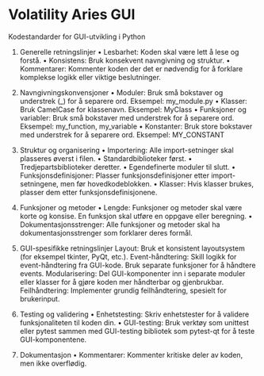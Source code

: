 # Volatility Aries GUI

Kodestandarder for GUI-utvikling i Python
1. Generelle retningslinjer
•	Lesbarhet: Koden skal være lett å lese og forstå.
•	Konsistens: Bruk konsekvent navngivning og struktur.
•	Kommentarer: Kommenter koden der det er nødvendig for å forklare komplekse logikk eller viktige beslutninger.
2. Navngivningskonvensjoner
•	Moduler: Bruk små bokstaver og understrek (_) for å separere ord. Eksempel: my_module.py
•	Klasser: Bruk CamelCase for klassenavn. Eksempel: MyClass
•	Funksjoner og variabler: Bruk små bokstaver med understrek for å separere ord. Eksempel: my_function, my_variable
•	Konstanter: Bruk store bokstaver med understrek for å separere ord. Eksempel: MY_CONSTANT
3. Struktur og organisering
•	Importering: Alle import-setninger skal plasseres øverst i filen.
•	Standardbiblioteker først.
•	Tredjepartsbiblioteker deretter.
•	Egendefinerte moduler til slutt.
•	Funksjonsdefinisjoner: Plasser funksjonsdefinisjoner etter import-setningene, men før hovedkodeblokken.
•	Klasser: Hvis klasser brukes, plasser dem etter funksjonsdefinisjonene.
4. Funksjoner og metoder
•	Lengde: Funksjoner og metoder skal være korte og konsise. En funksjon skal utføre en oppgave eller beregning.
•	Dokumentasjonsstrenger: Alle funksjoner og metoder skal ha dokumentasjonsstrenger som forklarer deres formål.
5. GUI-spesifikke retningslinjer
Layout: Bruk et konsistent layoutsystem (for eksempel tkinter, PyQt, etc.).
Event-håndtering: Skill logikk for event-håndtering fra GUI-kode. Bruk separate funksjoner for å håndtere events.
Modularisering: Del GUI-komponenter inn i separate moduler eller klasser for å gjøre koden mer håndterbar og gjenbrukbar.
Feilhåndtering: Implementer grundig feilhåndtering, spesielt for brukerinput.

7. Testing og validering
•	Enhetstesting: Skriv enhetstester for å validere funksjonaliteten til koden din.
•	GUI-testing: Bruk verktøy som unittest eller pytest sammen med GUI-testing bibliotek som pytest-qt for å teste GUI-komponentene.
8. Dokumentasjon
•	Kommentarer: Kommenter kritiske deler av koden, men ikke overflødig.

